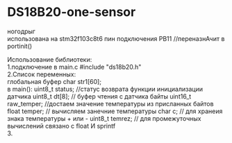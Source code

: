 # DS18B20-one-sensor
ногодрыг  
использована на stm32f103c8t6 
пин подключения PB11  //переназнАчит в portinit() 
  
Использование библиотеки:   
1.подключение в main.c          #include "ds18b20.h"       
2.Список переменных:  
          глобальная буфер  char str1[60];          
          в main():
            uint8_t status;             //статус возврата функции инициализации датчика
            uint8_t dt[8];          // буфер чтения с датчика байты
            uint16_t raw_temper;    //достаем значение температуры из присланных байтов
            float temper;          // вычисляем занечние температуры
            char c;					// для хранеия знака температуры  + или -
            uint8_t temrez;	      // для промежуточных вычислений связано с float И sprintf   
3.           
